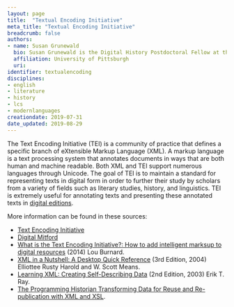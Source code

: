 ```yaml
---
layout: page
title:  "Textual Encoding Initiative"
meta_title: "Textual Encoding Initiative"
breadcrumb: false
authors:
- name: Susan Grunewald
  bio: Susan Grunewald is the Digital History Postdoctoral Fellow at the University of Pittsburgh’s World History Center. She received her PhD from Carnegie Mellon University, where she was a two-time A.W. Mellon Fellow in Digital Humanities. Her research focuses on Soviet history, particularly German prisoners of war in the USSR during and after the Second World War.
  affiliation: University of Pittsburgh
  uri:
identifier: textualencoding
disciplines:
- english
- literature
- history
- lcs
- modernlanguages
creationdate: 2019-07-31
date_updated: 2019-08-29
---
```


The Text Encoding Initiative (TEI) is a community of practice that defines a specific branch of eXtensible Markup Language (XML). A markup language is a text processing system that annotates documents in ways that are both human and machine readable. Both XML and TEI support numerous languages through Unicode. The goal of TEI is to maintain a standard for representing texts in digital form in order to further their study by scholars from a variety of fields such as literary studies, history, and linguistics. TEI is extremely useful for annotating texts and presenting these annotated texts in [digital editions](#topic_digitaleditions).

More information can be found in these sources:
 -  [Text Encoding Initiative](https://tei-c.org/)
 -  [Digital Mitford](https://digitalmitford.org/about.html)
 -  [What is the Text Encoding Initiative?: How to add intelligent marksup to digital resources](https://books.google.com/books?id=-foXCwAAQBAJ&dq=TEI+xml&hl=en&sa=X&ved=0ahUKEwjJ3Z6Zvd_jAhWLmlkKHVDDDWEQ6AEIKjAA) (2014) Lou Burnard.
 -  [XML in a Nutshell: A Desktop Quick Reference](https://books.google.com/books?id=NBwnSfoCStAC&pg=PT112&dq=TEI+xml&hl=en&sa=X&ved=0ahUKEwjJ3Z6Zvd_jAhWLmlkKHVDDDWEQ6AEILzAB#v=onepage&q=TEI%20xml&f=false) (3rd Edition, 2004) Elliottee Rusty Harold and W. Scott Means.
 -  [Learning XML: Creating Self-Describing Data](https://books.google.com/books?id=Zilck1_0c5QC&pg=PT301&dq=TEI+xml&hl=en&sa=X&ved=0ahUKEwjJ3Z6Zvd_jAhWLmlkKHVDDDWEQ6AEINjAC#v=onepage&q=TEI%20xml&f=false) (2nd Edition, 2003) Erik T. Ray.
 -  [The Programming Historian Transforming Data for Reuse and Re-publication with XML and XSL](https://programminghistorian.org/en/lessons/transforming-xml-with-xsl).
